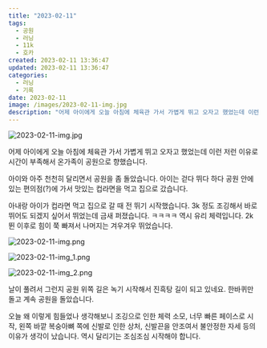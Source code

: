 ```yaml
---
title: "2023-02-11"
tags:
  - 공원
  - 러닝
  - 11k
  - 호카
created: 2023-02-11 13:36:47
updated: 2023-02-11 13:36:47
categories:
  - 러닝
  - 기록
date: 2023-02-11
image: /images/2023-02-11-img.jpg
description: "어제 아이에게 오늘 아침에 체육관 가서 가볍게 뛰고 오자고 했었는데 이런 저런 이유로 시간이 부족해서 온가족이 공원으로 향했습니다. 아이와 아주 천천히 달리면서 공원을 좀 돌았습니다. 아이는 걷다 뛰다 하다 공원 안에 있는 편의점(?)에 가서 맛있는 컵라면을 먹고 집으로 갔습니다. 아내"
---
```


![2023-02-11-img.jpg](/images/2023-02-11-img.jpg)
 
 

어제 아이에게 오늘 아침에 체육관 가서 가볍게 뛰고 오자고 했었는데 이런 저런 이유로 시간이 부족해서 온가족이 공원으로 향했습니다.

아이와 아주 천천히 달리면서 공원을 좀 돌았습니다. 아이는 걷다 뛰다 하다 공원 안에 있는 편의점(?)에 가서 맛있는 컵라면을 먹고 집으로 갔습니다.

아내랑 아이가 컵라면 먹고 집으로 갈 때 전 뛰기 시작했습니다. 3k 정도 조깅해서 바로 뛰어도 되겠지 싶어서 뛰었는데 금새 퍼졌습니다. ㅋㅋㅋㅋ 역시 유리 체력입니다. 2k 뛴 이후로 힘이 쭉 빠져서 나머지는 겨우겨우 뛰었습니다.

 
 ![2023-02-11-img.png](/images/2023-02-11-img.png)
 
 

 
 ![2023-02-11-img_1.png](/images/2023-02-11-img_1.png)
 
 

 
 ![2023-02-11-img_2.png](/images/2023-02-11-img_2.png)
 
 

날이 풀려서 그런지 공원 위쪽 길은 녹기 시작해서 진흑탕 길이 되고 있네요. 한바퀴만 돌고 계속 공원을 돌았습니다.

오늘 왜 이렇게 힘들었나 생각해보니 조깅으로 인한 체력 소모, 너무 빠른 페이스로 시작, 왼쪽 바깥 복숭아뼈 쪽에 신발로 인한 상처, 신발끈을 안조여서 불안정한 자세 등의 이유가 생각이 났습니다. 역시 달리기는 조심조심 시작해야 합니다.
